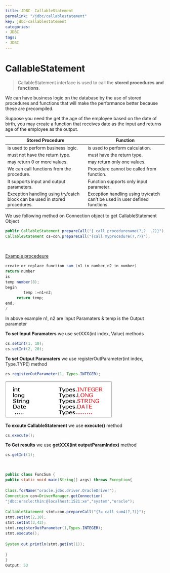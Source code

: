 ```yaml
---
title: JDBC- CallableStatement
permalink: "/jdbc/callablestatement"
key: jdbc-callablestatement
categories:
- JDBC
tags:
- JDBC
---
```


CallableStatement
===================

>   CallableStatement interface is used to call the **stored procedures and
>   functions**.

We can have business logic on the database by the use of stored procedures and
functions that will make the performance better because these are precompiled.

Suppose you need the get the age of the employee based on the date of birth, you
may create a function that receives date as the input and returns age of the
employee as the output.

| **Stored Procedure**                                                       | **Function**                                                                |
|----------------------------------------------------------------------------|-----------------------------------------------------------------------------|
| is used to perform business logic.                                         | is used to perform calculation.                                             |
| must not have the return type.                                             | must have the return type.                                                  |
| may return 0 or more values.                                               | may return only one values.                                                 |
| We can call functions from the procedure.                                  | Procedure cannot be called from function.                                   |
| It supports input and output parameters.                                   | Function supports only input parameter.                                     |
| Exception handling using try/catch block can be used in stored procedures. | Exception handling using try/catch can't be used in user defined functions. |

We use following method on Connection object to get CallableStatement Object
```java
public CallableStatement prepareCall("{ call procedurename(?,?...?)}");
CallableStatement cs=con.prepareCall("{call myprocedure(?,?)}");
```
<BR>

<u>Example procedeure</u>
```java
create or replace function sum (n1 in number,n2 in number)  
return number  
is   
temp number(8);  
begin  
        temp :=n1+n2;  
     return temp;  
end;  
/
```

In above example n1, n2 are Input Paramaters & temp is the Output parameter

**To set Input Paramaters** we use setXXX(int index, Value) methods
```java
cs.setInt(1, 10);
cs.setInt(2, 20);
```


**To set Output Paramaters** we use registerOutParameter(int index, Type.TYPE)
method
```java
cs.registerOutParameter(1, Types.INTEGER);
```
![](media/fdafcb5d2210a9fb3968d6c01bd6967c.png)




**To excute CallableStatement** we use **execute()** method
```java
cs.execute();
```


**To Get results** we use **getXXX(int outputParamIndex)** method
```java
cs.getInt(1);
```

<br>

```java
public class FuncSum {  
public static void main(String[] args) throws Exception{  
  
Class.forName("oracle.jdbc.driver.OracleDriver");  
Connection con=DriverManager.getConnection(  
"jdbc:oracle:thin:@localhost:1521:xe","system","oracle");  
  
CallableStatement stmt=con.prepareCall("{?= call sum4(?,?)}");  
stmt.setInt(2,10);  
stmt.setInt(3,43);  
stmt.registerOutParameter(1,Types.INTEGER);  
stmt.execute();  
  
System.out.println(stmt.getInt(1));  
          
}  
}  
Output: 53
```
